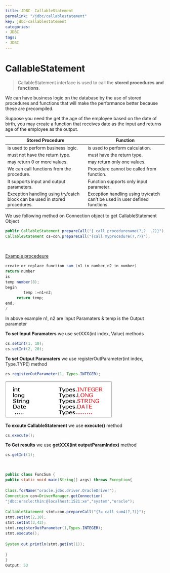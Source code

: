 ```yaml
---
title: JDBC- CallableStatement
permalink: "/jdbc/callablestatement"
key: jdbc-callablestatement
categories:
- JDBC
tags:
- JDBC
---
```


CallableStatement
===================

>   CallableStatement interface is used to call the **stored procedures and
>   functions**.

We can have business logic on the database by the use of stored procedures and
functions that will make the performance better because these are precompiled.

Suppose you need the get the age of the employee based on the date of birth, you
may create a function that receives date as the input and returns age of the
employee as the output.

| **Stored Procedure**                                                       | **Function**                                                                |
|----------------------------------------------------------------------------|-----------------------------------------------------------------------------|
| is used to perform business logic.                                         | is used to perform calculation.                                             |
| must not have the return type.                                             | must have the return type.                                                  |
| may return 0 or more values.                                               | may return only one values.                                                 |
| We can call functions from the procedure.                                  | Procedure cannot be called from function.                                   |
| It supports input and output parameters.                                   | Function supports only input parameter.                                     |
| Exception handling using try/catch block can be used in stored procedures. | Exception handling using try/catch can't be used in user defined functions. |

We use following method on Connection object to get CallableStatement Object
```java
public CallableStatement prepareCall("{ call procedurename(?,?...?)}");
CallableStatement cs=con.prepareCall("{call myprocedure(?,?)}");
```
<BR>

<u>Example procedeure</u>
```java
create or replace function sum (n1 in number,n2 in number)  
return number  
is   
temp number(8);  
begin  
        temp :=n1+n2;  
     return temp;  
end;  
/
```

In above example n1, n2 are Input Paramaters & temp is the Output parameter

**To set Input Paramaters** we use setXXX(int index, Value) methods
```java
cs.setInt(1, 10);
cs.setInt(2, 20);
```


**To set Output Paramaters** we use registerOutParameter(int index, Type.TYPE)
method
```java
cs.registerOutParameter(1, Types.INTEGER);
```
![](media/fdafcb5d2210a9fb3968d6c01bd6967c.png)




**To excute CallableStatement** we use **execute()** method
```java
cs.execute();
```


**To Get results** we use **getXXX(int outputParamIndex)** method
```java
cs.getInt(1);
```

<br>

```java
public class FuncSum {  
public static void main(String[] args) throws Exception{  
  
Class.forName("oracle.jdbc.driver.OracleDriver");  
Connection con=DriverManager.getConnection(  
"jdbc:oracle:thin:@localhost:1521:xe","system","oracle");  
  
CallableStatement stmt=con.prepareCall("{?= call sum4(?,?)}");  
stmt.setInt(2,10);  
stmt.setInt(3,43);  
stmt.registerOutParameter(1,Types.INTEGER);  
stmt.execute();  
  
System.out.println(stmt.getInt(1));  
          
}  
}  
Output: 53
```
